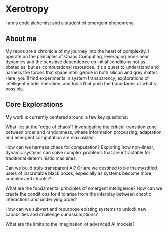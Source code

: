 # Xerotropy 
I am a code alchemist and a student of emergent phenomena.

## About me
My repos are a chronicle of my journey into the heart of complexity. I operate on the principles of Chaos Computing, leveraging non-linear dynamics and the sensitive dependence on initial conditions not as obstacles, but as computational resources. It's a quest to understand and harness the forces that shape intelligence in both silicon and grey matter. Here, you'll find experiments in system transparency, explorations of intelligent model liberation, and tools that push the boundaries of what's possible.

## Core Explorations

My work is currently centered around a few key questions:

What lies at the 'edge of chaos'? Investigating the critical transition zone between order and randomness, where information processing, adaptation, and emergent computation are maximized.

How can we harness chaos for computation? Exploring how non-linear, dynamic systems can solve complex problems that are intractable for traditional deterministic machines.

Can we build truly transparent AI? Or are we destined to be the mystified users of inscrutable black boxes, especially as systems become more complex and chaotic?

What are the fundamental principles of emergent intelligence? How can we create the conditions for it to arise from the interplay between chaotic interactions and underlying order?

How can we subvert and repurpose existing systems to unlock new capabilities and challenge our assumptions?

What are the limits to the imagination of advanced AI models?
